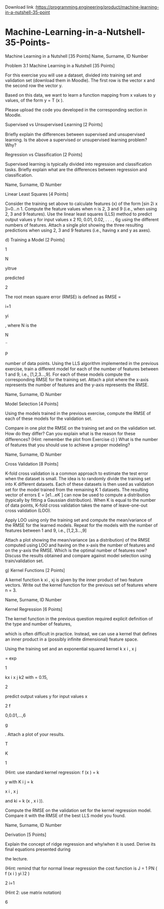 Download link :https://programming.engineering/product/machine-learning-in-a-nutshell-35-point

# Machine-Learning-in-a-Nutshell-35-Points-
Machine Learning in a Nutshell [35 Points]
Name, Surname, ID Number

Problem 3.1 Machine Learning in a Nutshell [35 Points]

For this exercise you will use a dataset, divided into training set and validation set (download them in Moodle). The first row is the vector x and the second row the vector y.

Based on this data, we want to learn a function mapping from x values to y values, of the form y = T (x ).

Please upload the code you developed in the corresponding section in Moodle.

Supervised vs Unsupervised Learning [2 Points]

Briefly explain the diﬀerences between supervised and unsupervised learning. Is the above a supervised or unsupervised learning problem? Why?

Regression vs Classification [2 Points]

Supervised learning is typically divided into regression and classification tasks. Briefly explain what are the diﬀerences between regression and classification.

Name, Surname, ID Number

Linear Least Squares [4 Points]

Consider the training set above to calculate features (x) of the form [sin 2i x ]i=0…n 1. Compute the feature values when n is 2, 3 and 9 (i.e., when using 2, 3 and 9 features). Use the linear least squares (LLS) method to predict output values y for input values x 2 f0, 0.01, 0.02, . . . , 6g using the diﬀerent numbers of features. Attach a single plot showing the three resulting predictions when using 2, 3 and 9 features (i.e., having x and y as axes).

d) Training a Model [2 Points]

1

N

yitrue

predicted

2

The root mean square error (RMSE) is defined as RMSE =

i=1

yi

, where N is the

N

¨

P

number of data points. Using the LLS algorithm implemented in the previous exercise, train a diﬀerent model for each of the number of features between 1 and 9, i.e., [1,2,3…,9]. For each of these models compute the corresponding RMSE for the training set. Attach a plot where the x-axis represents the number of features and the y-axis represents the RMSE.

Name, Surname, ID Number

Model Selection [4 Points]

Using the models trained in the previous exercise, compute the RMSE of each of these models for the validation set.

Compare in one plot the RMSE on the training set and on the validation set. How do they diﬀer? Can you explain what is the reason for these diﬀerences? (Hint: remember the plot from Exercise c) ) What is the number of features that you should use to achieve a proper modeling?

Name, Surname, ID Number

Cross Validation [8 Points]

K-fold cross validation is a common approach to estimate the test error when the dataset is small. The idea is to randomly divide the training set into K diﬀerent datasets. Each of these datasets is then used as validation set for the model trained from the remaining K 1 datasets. The resulting vector of errors E = [e1…eK ] can now be used to compute a distribution (typically by fitting a Gaussian distribution). When K is equal to the number of data points, K-fold cross validation takes the name of leave-one-out cross validation (LOO).

Apply LOO using only the training set and compute the mean/variance of the RMSE for the learned models. Repeat for the models with the number of features between 1 and 9, i.e., [1,2,3…,9]

Attach a plot showing the mean/variance (as a distribution) of the RMSE computed using LOO and having on the x-axis the number of features and on the y-axis the RMSE. Which is the optimal number of features now? Discuss the results obtained and compare against model selection using train/validation set.

g) Kernel Functions [2 Points]

A kernel function k xi , xj is given by the inner product of two feature vectors. Write out the kernel function for the previous set of features where n = 3.

Name, Surname, ID Number

Kernel Regression [6 Points]

The kernel function in the previous question required explicit definition of the type and number of features,

which is often diﬃcult in practice. Instead, we can use a kernel that defines an inner product in a (possibly infinite dimensional) feature space.

Using the training set and an exponential squared kernel k x i , x j

= exp

1

kx i x j k2 with = 0.15,

2

predict output values y for input values x

2 f

0,0.01,…,6

g

. Attach a plot of your results.

T

K

1

(Hint: use standard kernel regression: f (x ) = k

y with K i j = k

x i , x j

and ki = k (x , x i )).

Compute the RMSE on the validation set for the kernel regression model. Compare it with the RMSE of the best LLS model you found.

Name, Surname, ID Number

Derivation [5 Points]

Explain the concept of ridge regression and why/when it is used. Derive its final equations presented during

the lecture.

(Hint: remind that for normal linear regression the cost function is J = 1 PN ( f (x i ) yi )2 )

2 i=1

(Hint 2: use matrix notation)

6
